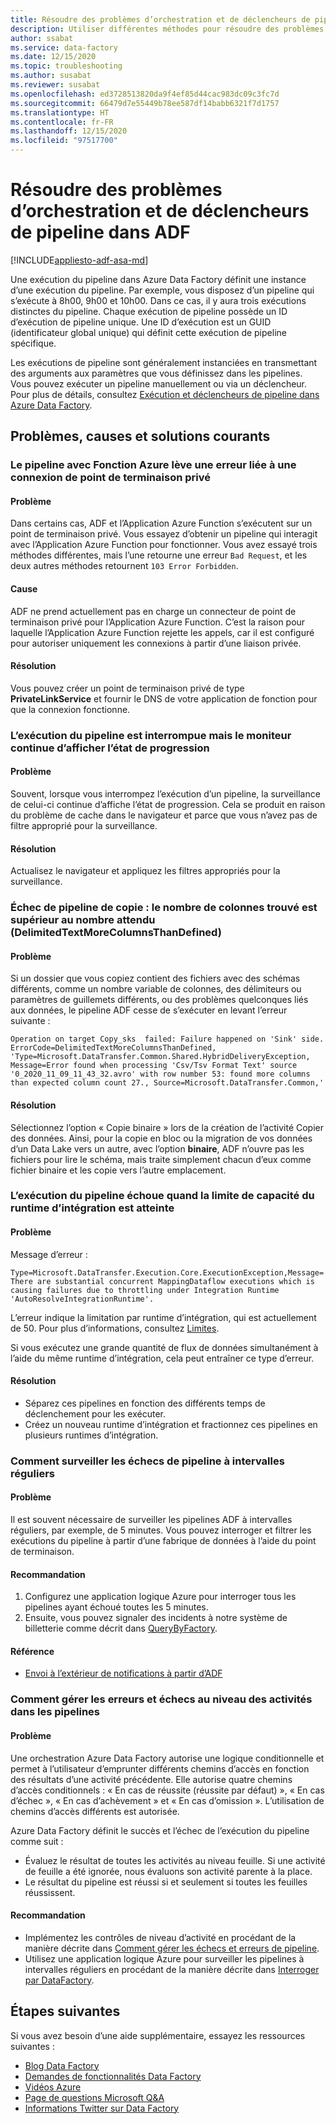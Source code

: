 ```yaml
---
title: Résoudre des problèmes d’orchestration et de déclencheurs de pipeline dans ADF
description: Utiliser différentes méthodes pour résoudre des problèmes de déclencheurs de pipeline dans ADF
author: ssabat
ms.service: data-factory
ms.date: 12/15/2020
ms.topic: troubleshooting
ms.author: susabat
ms.reviewer: susabat
ms.openlocfilehash: ed3728513820da9f4ef85d44cac983dc09c3fc7d
ms.sourcegitcommit: 66479d7e55449b78ee587df14babb6321f7d1757
ms.translationtype: HT
ms.contentlocale: fr-FR
ms.lasthandoff: 12/15/2020
ms.locfileid: "97517700"
---
```

# <a name="troubleshoot-pipeline-orchestration-and-triggers-in-adf"></a>Résoudre des problèmes d’orchestration et de déclencheurs de pipeline dans ADF

[!INCLUDE[appliesto-adf-asa-md](includes/appliesto-adf-asa-md.md)]

Une exécution du pipeline dans Azure Data Factory définit une instance d’une exécution du pipeline. Par exemple, vous disposez d’un pipeline qui s’exécute à 8h00, 9h00 et 10h00. Dans ce cas, il y aura trois exécutions distinctes du pipeline. Chaque exécution de pipeline possède un ID d’exécution de pipeline unique. Une ID d’exécution est un GUID (identificateur global unique) qui définit cette exécution de pipeline spécifique.

Les exécutions de pipeline sont généralement instanciées en transmettant des arguments aux paramètres que vous définissez dans les pipelines. Vous pouvez exécuter un pipeline manuellement ou via un déclencheur. Pour plus de détails, consultez [Exécution et déclencheurs de pipeline dans Azure Data Factory](concepts-pipeline-execution-triggers.md).

## <a name="common-issues-causes-and-solutions"></a>Problèmes, causes et solutions courants

### <a name="pipeline-with-azure-function-throws-error-with-private-end-point-connectivity"></a>Le pipeline avec Fonction Azure lève une erreur liée à une connexion de point de terminaison privé
 
#### <a name="issue"></a>Problème
Dans certains cas, ADF et l’Application Azure Function s’exécutent sur un point de terminaison privé. Vous essayez d’obtenir un pipeline qui interagit avec l’Application Azure Function pour fonctionner. Vous avez essayé trois méthodes différentes, mais l’une retourne une erreur `Bad Request`, et les deux autres méthodes retournent `103 Error Forbidden`.

#### <a name="cause"></a>Cause 
ADF ne prend actuellement pas en charge un connecteur de point de terminaison privé pour l’Application Azure Function. C’est la raison pour laquelle l’Application Azure Function rejette les appels, car il est configuré pour autoriser uniquement les connexions à partir d’une liaison privée.

#### <a name="resolution"></a>Résolution
Vous pouvez créer un point de terminaison privé de type **PrivateLinkService** et fournir le DNS de votre application de fonction pour que la connexion fonctionne.

### <a name="pipeline-run-is-killed-but-the-monitor-still-shows-progress-status"></a>L’exécution du pipeline est interrompue mais le moniteur continue d’afficher l’état de progression

#### <a name="issue"></a>Problème
Souvent, lorsque vous interrompez l’exécution d’un pipeline, la surveillance de celui-ci continue d’affiche l’état de progression. Cela se produit en raison du problème de cache dans le navigateur et parce que vous n’avez pas de filtre approprié pour la surveillance.

#### <a name="resolution"></a>Résolution
Actualisez le navigateur et appliquez les filtres appropriés pour la surveillance.
 
### <a name="copy-pipeline-failure--found-more-columns-than-expected-column-count-delimitedtextmorecolumnsthandefined"></a>Échec de pipeline de copie : le nombre de colonnes trouvé est supérieur au nombre attendu (DelimitedTextMoreColumnsThanDefined)

#### <a name="issue"></a>Problème  
Si un dossier que vous copiez contient des fichiers avec des schémas différents, comme un nombre variable de colonnes, des délimiteurs ou paramètres de guillemets différents, ou des problèmes quelconques liés aux données, le pipeline ADF cesse de s’exécuter en levant l’erreur suivante :

`
Operation on target Copy_sks  failed: Failure happened on 'Sink' side.
ErrorCode=DelimitedTextMoreColumnsThanDefined,
'Type=Microsoft.DataTransfer.Common.Shared.HybridDeliveryException,
Message=Error found when processing 'Csv/Tsv Format Text' source '0_2020_11_09_11_43_32.avro' with row number 53: found more columns than expected column count 27.,
Source=Microsoft.DataTransfer.Common,'
`

#### <a name="resolution"></a>Résolution
Sélectionnez l’option « Copie binaire » lors de la création de l’activité Copier des données. Ainsi, pour la copie en bloc ou la migration de vos données d’un Data Lake vers un autre, avec l’option **binaire**, ADF n’ouvre pas les fichiers pour lire le schéma, mais traite simplement chacun d’eux comme fichier binaire et les copie vers l’autre emplacement.

### <a name="pipeline-run-fails-when-capacity-limit-of-integration-runtime-is-reached"></a>L’exécution du pipeline échoue quand la limite de capacité du runtime d’intégration est atteinte

#### <a name="issue"></a>Problème
Message d’erreur :

`
Type=Microsoft.DataTransfer.Execution.Core.ExecutionException,Message=There are substantial concurrent MappingDataflow executions which is causing failures due to throttling under Integration Runtime 'AutoResolveIntegrationRuntime'.
`

L’erreur indique la limitation par runtime d’intégration, qui est actuellement de 50. Pour plus d’informations, consultez [Limites](https://docs.microsoft.com/azure/azure-resource-manager/management/azure-subscription-service-limits#version-2).

Si vous exécutez une grande quantité de flux de données simultanément à l’aide du même runtime d’intégration, cela peut entraîner ce type d’erreur.

#### <a name="resolution"></a>Résolution 
- Séparez ces pipelines en fonction des différents temps de déclenchement pour les exécuter.
- Créez un nouveau runtime d’intégration et fractionnez ces pipelines en plusieurs runtimes d’intégration.

### <a name="how-to-monitor-pipeline-failures-on-regular-interval"></a>Comment surveiller les échecs de pipeline à intervalles réguliers

#### <a name="issue"></a>Problème
Il est souvent nécessaire de surveiller les pipelines ADF à intervalles réguliers, par exemple, de 5 minutes. Vous pouvez interroger et filtrer les exécutions du pipeline à partir d’une fabrique de données à l’aide du point de terminaison. 

#### <a name="recommendation"></a>Recommandation
1. Configurez une application logique Azure pour interroger tous les pipelines ayant échoué toutes les 5 minutes.
2. Ensuite, vous pouvez signaler des incidents à notre système de billetterie comme décrit dans [QueryByFactory](https://docs.microsoft.com/rest/api/datafactory/pipelineruns/querybyfactory).

#### <a name="reference"></a>Référence
- [Envoi à l’extérieur de notifications à partir d’ADF](https://www.mssqltips.com/sqlservertip/5962/send-notifications-from-an-azure-data-factory-pipeline--part-2/)

### <a name="how-to-handle-activity-level-errors-and-failures-in-pipelines"></a>Comment gérer les erreurs et échecs au niveau des activités dans les pipelines

#### <a name="issue"></a>Problème
Une orchestration Azure Data Factory autorise une logique conditionnelle et permet à l’utilisateur d’emprunter différents chemins d’accès en fonction des résultats d’une activité précédente. Elle autorise quatre chemins d’accès conditionnels : « En cas de réussite (réussite par défaut) », « En cas d’échec », « En cas d’achèvement » et « En cas d’omission ». L’utilisation de chemins d’accès différents est autorisée.

Azure Data Factory définit le succès et l’échec de l’exécution du pipeline comme suit :

- Évaluez le résultat de toutes les activités au niveau feuille. Si une activité de feuille a été ignorée, nous évaluons son activité parente à la place.
- Le résultat du pipeline est réussi si et seulement si toutes les feuilles réussissent.

#### <a name="recommendation"></a>Recommandation
- Implémentez les contrôles de niveau d’activité en procédant de la manière décrite dans [Comment gérer les échecs et erreurs de pipeline](https://techcommunity.microsoft.com/t5/azure-data-factory/understanding-pipeline-failures-and-error-handling/ba-p/1630459).
- Utilisez une application logique Azure pour surveiller les pipelines à intervalles réguliers en procédant de la manière décrite dans [Interroger par DataFactory]( https://docs.microsoft.com/rest/api/datafactory/pipelineruns/querybyfactory).

## <a name="next-steps"></a>Étapes suivantes

Si vous avez besoin d’une aide supplémentaire, essayez les ressources suivantes :

*  [Blog Data Factory](https://azure.microsoft.com/blog/tag/azure-data-factory/)
*  [Demandes de fonctionnalités Data Factory](https://feedback.azure.com/forums/270578-data-factory)
*  [Vidéos Azure](https://azure.microsoft.com/resources/videos/index/?sort=newest&services=data-factory)
*  [Page de questions Microsoft Q&A](/answers/topics/azure-data-factory.html)
*  [Informations Twitter sur Data Factory](https://twitter.com/hashtag/DataFactory)